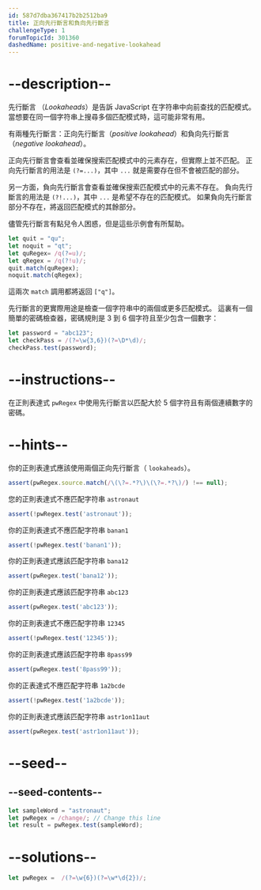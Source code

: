 ```yaml
---
id: 587d7dba367417b2b2512ba9
title: 正向先行斷言和負向先行斷言
challengeType: 1
forumTopicId: 301360
dashedName: positive-and-negative-lookahead
---
```


# --description--

先行斷言 （<dfn>Lookaheads</dfn>）是告訴 JavaScript 在字符串中向前查找的匹配模式。 當想要在同一個字符串上搜尋多個匹配模式時，這可能非常有用。

有兩種先行斷言：正向先行斷言（<dfn>positive lookahead</dfn>）和負向先行斷言（<dfn>negative lookahead</dfn>）。

正向先行斷言會查看並確保搜索匹配模式中的元素存在，但實際上並不匹配。 正向先行斷言的用法是 `(?=...)`，其中 `...` 就是需要存在但不會被匹配的部分。

另一方面，負向先行斷言會查看並確保搜索匹配模式中的元素不存在。 負向先行斷言的用法是 `(?!...)`，其中 `...` 是希望不存在的匹配模式。 如果負向先行斷言部分不存在，將返回匹配模式的其餘部分。

儘管先行斷言有點兒令人困惑，但是這些示例會有所幫助。

```js
let quit = "qu";
let noquit = "qt";
let quRegex= /q(?=u)/;
let qRegex = /q(?!u)/;
quit.match(quRegex);
noquit.match(qRegex);
```

這兩次 `match` 調用都將返回 `["q"]`。

先行斷言的更實際用途是檢查一個字符串中的兩個或更多匹配模式。 這裏有一個簡單的密碼檢查器，密碼規則是 3 到 6 個字符且至少包含一個數字：

```js
let password = "abc123";
let checkPass = /(?=\w{3,6})(?=\D*\d)/;
checkPass.test(password);
```

# --instructions--

在正則表達式 `pwRegex` 中使用先行斷言以匹配大於 5 個字符且有兩個連續數字的密碼。

# --hints--

你的正則表達式應該使用兩個正向先行斷言（ `lookaheads`）。

```js
assert(pwRegex.source.match(/\(\?=.*?\)\(\?=.*?\)/) !== null);
```

您的正則表達式不應匹配字符串 `astronaut`

```js
assert(!pwRegex.test('astronaut'));
```

你的正則表達式不應匹配字符串 `banan1`

```js
assert(!pwRegex.test('banan1'));
```

你的正則表達式應該匹配字符串 `bana12`

```js
assert(pwRegex.test('bana12'));
```

你的正則表達式應該匹配字符串 `abc123`

```js
assert(pwRegex.test('abc123'));
```

你的正則表達式不應匹配字符串 `12345`

```js
assert(!pwRegex.test('12345'));
```

你的正則表達式應該匹配字符串 `8pass99`

```js
assert(pwRegex.test('8pass99'));
```

你的正表達式不應匹配字符串 `1a2bcde`

```js
assert(!pwRegex.test('1a2bcde'));
```

你的正則表達式應該匹配字符串 `astr1on11aut`

```js
assert(pwRegex.test('astr1on11aut'));
```

# --seed--

## --seed-contents--

```js
let sampleWord = "astronaut";
let pwRegex = /change/; // Change this line
let result = pwRegex.test(sampleWord);
```

# --solutions--

```js
let pwRegex =  /(?=\w{6})(?=\w*\d{2})/;
```
